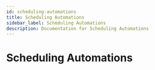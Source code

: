 ```yaml
---
id: scheduling-automations
title: Scheduling Automations
sidebar_label: Scheduling Automations
description: Documentation for Scheduling Automations
---
```


# Scheduling Automations
